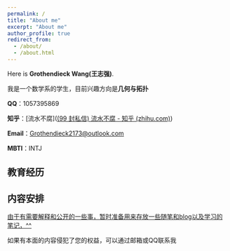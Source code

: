 ```yaml
---
permalink: /
title: "About me"
excerpt: "About me"
author_profile: true
redirect_from: 
  - /about/
  - /about.html
---
```


Here is **Grothendieck Wang(王志强)**.

我是一个数学系的学生，目前兴趣方向是**几何与拓扑**

**QQ**：1057395869

**知乎**：[流水不腐]([(99 封私信) 流水不腐 - 知乎 (zhihu.com)]())

**Email**：[Grothendieck2173@outlook.com](Grothendieck2173@outlook.com)

**MBTI**：INTJ



## 教育经历

<!--
- **2024.02——2024.06** <u>BICMR第16期强化班</u>
- **2021.09——至今** <u>合肥师范学院</u>
- **2018.09——2021.06** <u>安徽省安庆市第九中学</u>
-->

## 内容安排

<u>由于有需要解释和公开的一些事，暂时准备用来存放一些随笔和blog以及学习的笔记，^^</u>

如果有本面的内容侵犯了您的权益，可以通过邮箱或QQ联系我